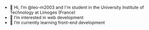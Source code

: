 - 👋 Hi, I’m @leo-m2003 and I'm student in the University Institute of Technology at Limoges (France)
- 👀 I’m interested in web development
- 🌱 I’m currently learning front-end development

<!---
leo-m2003/leo-m2003 is a ✨ special ✨ repository because its `README.md` (this file) appears on your GitHub profile.
You can click the Preview link to take a look at your changes.
--->
